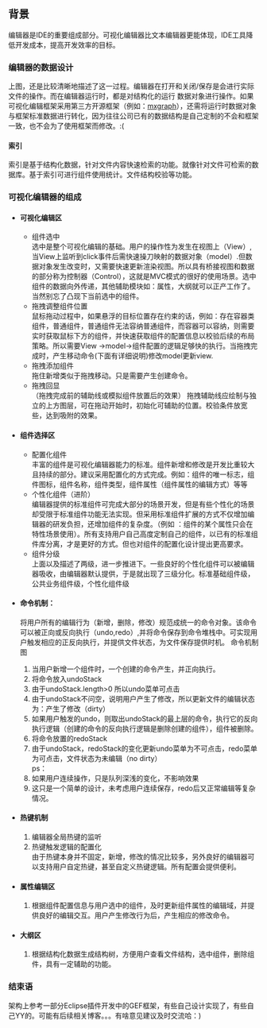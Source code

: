 ## 背景  
编辑器是IDE的重要组成部分。可视化编辑器比文本编辑器更能体现，IDE工具降低开发成本，提高开发效率的目标。
### 编辑器的数据设计

上图，还是比较清晰地描述了这一过程。编辑器在打开和关闭/保存是会进行实际文件的操作。而在编辑器运行时，都是对结构化的运行
数据对象进行操作。如果可视化编辑框架采用第三方开源框架（例如：[mxgraph](https://github.com/jgraph/mxgraph)），还需将运行时数据对象与框架标准数据进行转化，因为往往公司已有的数据结构是自己定制的不会和框架一致，也不会为了使用框架而修改。:(
#### 索引
  索引是基于结构化数据，针对文件内容快速检索的功能。就像针对文件可检索的数据库。基于索引可进行组件使用统计。文件结构校验等功能。 

### 可视化编辑器的组成
- #### 可视化编辑区
    - 组件选中<br>
    选中是整个可视化编辑的基础。用户的操作性为发生在视图上（View）,当View上监听到click事件后需快速操刀映射的数据对象（model）.但数据对象发生改变时，又需要快速更新渲染视图。所以具有桥接视图和数据的部分称为控制器（Control），这就是MVC模式的很好的使用场景。选中组件的数据向外传递，其他辅助模块如：属性，大纲就可以正产工作了。当然别忘了凸现下当前选中的组件。
    - 拖拽调整组件位置<br>
    鼠标拖动过程中，如果悬浮的目标位置存在约束的话，例如：存在容器类组件，普通组件，普通组件无法容纳普通组件，而容器可以容纳，则需要实时获取鼠标下方的组件，并快速获取组件的配置信息以校验后续的布局策略。所以需要View ->model->组件配置的逻辑足够快的执行。当拖拽完成时，产生移动命令(下面有详细说明)修改model更新view.
    - 拖拽添加组件<br>
    拖住新增类似于拖拽移动。只是需要产生创建命令。
    - 拖拽回显<br>（拖拽完成前的辅助线或模拟组件放置后的效果）
    拖拽辅助线应绘制与独立的上方图层，可在拖动开始时，初始化可辅助的位置。校验条件放宽些，达到吸附的效果。
- #### 组件选择区
    - 配置化组件<br> 
    丰富的组件是可视化编辑器能力的标准。组件新增和修改是开发比重较大且持续的部分。建议采用配置化的方式完成。例如：组件的唯一标志，组件图标，组件名称，组件类型，组件属性（组件属性的编辑方式）等等
    - 个性化组件（进阶）<br>
    编辑器提供的标准组件可完成大部分的场景开发，但是有些个性化的场景却受限于标准组件功能无法实现。但采用标准组件扩展的方式不仅增加编辑器的研发负担，还增加组件的复杂度。（例如 ：组件的某个属性只会在特性场景使用）。所有支持用户自己高度定制自己的组件，以已有的标准组件库分离，才是更好的方式。但也对组件的配置化设计提出更高要求。
    - 组件分级 <br>
    上面以及描述了两级，进一步推进下。一些良好的个性化组件可以被编辑器吸收，由编辑器默认提供，于是就出现了三级分化。标准基础组件级，公共业务组件级，个性化组件级 
- #### 命令机制：<br>
    将用户所有的编辑行为（新增，删除，修改）规范成统一的命令对象。该命令可以被正向或反向执行（undo,redo）,并将命令保存到命令堆栈中。可实现用户触发相应的正反向执行，并提供文件状态，为文件保存提供时机。
     命令机制图

     1. 当用户新增一个组件时，一个创建的命令产生，并正向执行。
     2. 将命令放入undoStack
     3. 由于undoStack.length>0 所以undo菜单可点击
     4. 由于undoStack不问空，说明用户产生了修改，所以更新文件的编辑状态为：产生了修改（dirty）
     5. 如果用户触发的undo，则取出undoStack的最上层的命令，执行它的反向执行逻辑（创建的命令的反向执行逻辑是删除创建的组件），组件被删除。
     6.  将命令放置的redoStack
     7. 由于undoStack，redoStack的变化更新undo菜单为不可点击，redo菜单为可点击，文件状态为未编辑（no dirty）
    <br>ps：
     1. 如果用户连续操作，只是队列深浅的变化，不影响效果
     2. 这只是一个简单的设计，未考虑用户连续保存，redo后又正常编辑等复杂情况。

- #### 热键机制
    1. 编辑器全局热键的监听<br>
    2. 热键触发逻辑的配置化<br>
        由于热键本身并不固定，新增，修改的情况比较多，另外良好的编辑器可以支持用户自定热键，甚至自定义热键逻辑。所有配置会提供便利。

- #### 属性编辑区
    1. 根据组件配置信息与用户选中的组件，及时更新组件属性的编辑域，并提供良好的编辑交互。用户产生修改行为后，产生相应的修改命令。
- #### 大纲区
    1. 根据结构化数据生成结构树，方便用户查看文件结构，选中组件，删除组件，具有一定辅助的功能。
### 结束语
  架构上参考一部分Eclipse插件开发中的GEF框架，有些自己设计实现了，有些自己YY的。可能有后续相关博客。。。有啥意见建议及时交流哈：)
